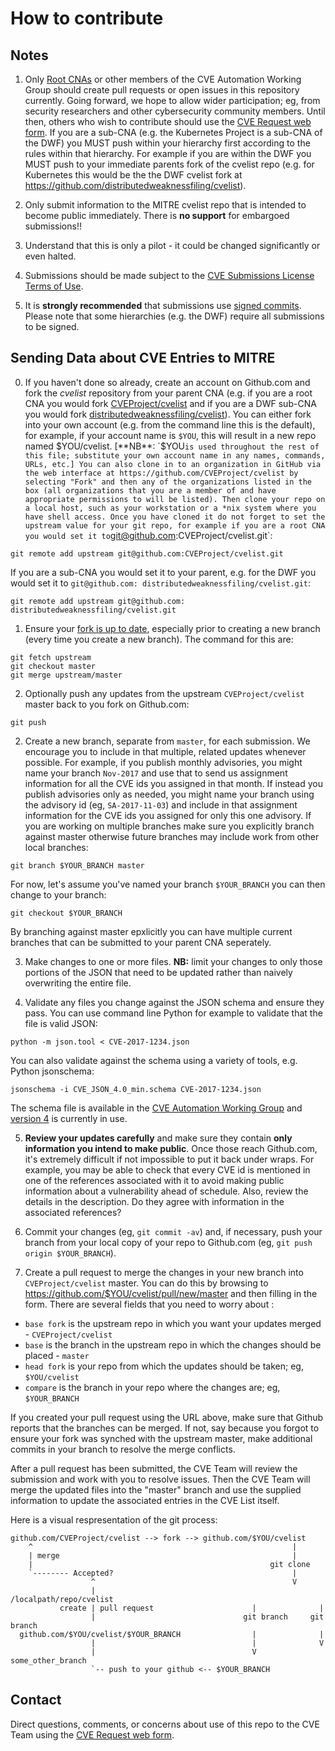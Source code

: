 # How to contribute

## Notes

1.  Only [Root CNAs](https://cve.mitre.org/cve/cna.html) or other members of the CVE Automation Working Group should create
pull requests or open issues in this repository currently.  Going
forward, we hope to allow wider participation; eg, from
security researchers and other cybersecurity
community members.  Until then, others who wish to contribute should
use the [CVE Request web form](https://cveform.mitre.org). If you are a sub-CNA (e.g. the Kubernetes Project is a sub-CNA of the DWF) you MUST push within your hierarchy first according to the rules within that hierarchy. For example if you are within the DWF you MUST push to your immediate parents fork of the cvelist repo (e.g. for Kubernetes this would be the the DWF cvelist fork at https://github.com/distributedweaknessfiling/cvelist).  

2.  Only submit information to the MITRE cvelist repo that is intended to become public
immediately.  There is **no support** for embargoed submissions!!

3.  Understand that this is only a pilot - it could be changed
significantly or even halted. 

4.  Submissions should be made subject to the [CVE Submissions
License Terms of Use](https://cve.mitre.org/about/termsofuse.html). 

5.  It is **strongly recommended** that submissions use [signed
commits](https://help.github.com/articles/signing-commits-with-gpg/). Please note that some hierarchies (e.g. the DWF) require all submissions to be signed. 



## Sending Data about CVE Entries to MITRE

0. If you haven't done so already, create an account on Github.com
and fork the _cvelist_ repository from your parent CNA (e.g. if you are a root CNA you would fork [CVEProject/cvelist](https://github.com/CVEProject/cvelist/) and if you are a DWF sub-CNA you would fork [distributedweaknessfiling/cvelist](https://github.com/distributedweaknessfiling/cvelist)). You can either fork into your own account (e.g. from the command line this is the default), for example, if your account name
is `$YOU`, this will result in a new repo named $YOU/cvelist. 
[**NB**: `$YOU` is used throughout the rest of this file; substitute
your own account name in any names, commands, URLs, etc.] You can also clone in to an organization
in GitHub via the web interface at https://github.com/CVEProject/cvelist by selecting "Fork" and then any of the organizations listed in the box (all organizations that you are a member of and have appropriate permissions to will be listed). Then clone your repo on a local host, such as your workstation or a *nix system where you have shell access. Once you have cloned it do not forget to set the upstream value for your git repo, for example if you are a root CNA you would set it to `git@github.com:CVEProject/cvelist.git`: 

```
git remote add upstream git@github.com:CVEProject/cvelist.git
```

If you are a sub-CNA you would set it to your parent, e.g. for the DWF you would set it to `git@github.com: distributedweaknessfiling/cvelist.git`: 

```
git remote add upstream git@github.com: distributedweaknessfiling/cvelist.git
```

1. Ensure your [fork is up to
date](https://help.github.com/articles/syncing-a-fork/), especially
prior to creating a new branch (every time you create a new branch). The command for this are:

```
git fetch upstream
git checkout master
git merge upstream/master
```

2. Optionally push any updates from the upstream `CVEProject/cvelist` 
master back to you fork on Github.com:

```
git push
```

2. Create a new branch, separate from `master`, for each submission. 
We encourage you to include in that multiple, related updates whenever
possible.  For example, if you publish monthly advisories, you might
name your branch `Nov-2017` and use that to send us assignment
information for all the CVE ids you assigned in that month.  If
instead you publish advisories only as needed, you might name your
branch using the advisory id (eg, `SA-2017-11-03`) and include in 
that assignment information for the CVE ids you assigned for only
this one advisory. If you are working on multiple branches make sure you explicitly branch against master otherwise future branches may include work from other local branches:

```
git branch $YOUR_BRANCH master
```

For now, let's assume you've named your branch `$YOUR_BRANCH` you can then change to your branch:

```
git checkout $YOUR_BRANCH
```

By branching against master epxlicitly you can have multiple current branches that can be submitted to your parent CNA seperately. 

3. Make changes to one or more files.  **NB:** limit your changes to
only those portions of the JSON that need to be updated rather than
naively overwriting the entire file. 

4. Validate any files you change against the JSON schema and 
ensure they pass. You can use command line Python for example to validate that the file is valid JSON:

```
python -m json.tool < CVE-2017-1234.json
```

You can also validate against the schema using a variety of tools, e.g. Python jsonschema:

```
jsonschema -i CVE_JSON_4.0_min.schema CVE-2017-1234.json
```

The schema file is available in the [CVE Automation Working Group](https://github.com/CVEProject/automation-working-group/tree/master/cve_json_schema) and [version 4](https://raw.githubusercontent.com/CVEProject/automation-working-group/master/cve_json_schema/CVE_JSON_4.0_min.schema) is currently in use. 


5. **Review your updates carefully** and make sure they contain
**only information you intend to make public**.  Once those reach
Github.com, it's extremely difficult if not impossible to put it back
under wraps.  For example, you may be able to check that every CVE id
is mentioned in one of the references associated with it to avoid
making public information about a vulnerability ahead of schedule. 
Also, review the details in the description.  Do they agree with
information in the associated references?

6.  Commit your changes (eg, `git commit -av`) and, if necessary, push
your branch from your local copy of your repo to Github.com (eg, `git
push origin $YOUR_BRANCH`). 

7.  Create a pull request to merge the changes in your new branch into
`CVEProject/cvelist` master.  You can do this by browsing to
https://github.com/$YOU/cvelist/pull/new/master and then filling in
the form.  There are several fields that you need to worry about :

* `base fork` is the upstream repo in which you want your updates merged - `CVEProject/cvelist`
* `base` is the branch in the upstream repo in which the changes should be placed - `master`
* `head fork` is your repo from which the updates should be taken; eg, `$YOU/cvelist`
* `compare` is the branch in your repo where the changes are; eg, `$YOUR_BRANCH`

If you created your pull request using the URL above, make sure that
Github reports that the branches can be merged.  If not, say because
you forgot to ensure your fork was synched with the upstream master,
make additional commits in your branch to resolve the merge conflicts. 

After a pull request has been submitted, the CVE Team will review the
submission and work with you to resolve issues.  Then the CVE Team
will merge the updated files into the "master" branch and use the
supplied information to update the associated entries in the CVE List
itself. 

Here is a visual respresentation of the git process:

```
github.com/CVEProject/cvelist --> fork --> github.com/$YOU/cvelist
    ^                                                          |
    | merge                                                    |
    |                                                     git clone
    `-------- Accepted?                                        |
                  ^                                            V
                  |                                /localpath/repo/cvelist
           create | pull request                      |              |
                  |                                 git branch     git branch
  github.com/$YOU/cvelist/$YOUR_BRANCH                |              |
                  |                                   |              V
                  |                                   V             some_other_branch
                  `-- push to your github <-- $YOUR_BRANCH
```

## Contact

Direct questions, comments, or concerns about use of this repo to the CVE
Team using the [CVE Request web form](https://cveform.mitre.org). 

